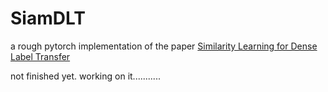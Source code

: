 # SiamDLT
a rough pytorch implementation of the paper [Similarity Learning for Dense Label Transfer](https://davischallenge.org/challenge2018/papers/DAVIS-Interactive-Challenge-2nd-Team.pdf)

not finished yet.
working on it...........
